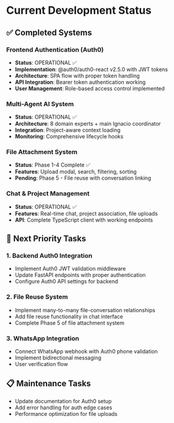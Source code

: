 # Current Development Status

## ✅ Completed Systems

### Frontend Authentication (Auth0)
- **Status**: OPERATIONAL ✅
- **Implementation**: @auth0/auth0-react v2.5.0 with JWT tokens
- **Architecture**: SPA flow with proper token handling
- **API Integration**: Bearer token authentication working
- **User Management**: Role-based access control implemented

### Multi-Agent AI System
- **Status**: OPERATIONAL ✅
- **Architecture**: 8 domain experts + main Ignacio coordinator
- **Integration**: Project-aware context loading
- **Monitoring**: Comprehensive lifecycle hooks

### File Attachment System
- **Status**: Phase 1-4 Complete ✅
- **Features**: Upload modal, search, filtering, sorting
- **Pending**: Phase 5 - File reuse with conversation linking

### Chat & Project Management
- **Status**: OPERATIONAL ✅
- **Features**: Real-time chat, project association, file uploads
- **API**: Complete TypeScript client with working endpoints

## 🔄 Next Priority Tasks

### 1. Backend Auth0 Integration
- Implement Auth0 JWT validation middleware
- Update FastAPI endpoints with proper authentication
- Configure Auth0 API settings for backend

### 2. File Reuse System
- Implement many-to-many file-conversation relationships
- Add file reuse functionality in chat interface
- Complete Phase 5 of file attachment system

### 3. WhatsApp Integration
- Connect WhatsApp webhook with Auth0 phone validation
- Implement bidirectional messaging
- User verification flow

## 📋 Maintenance Tasks
- Update documentation for Auth0 setup
- Add error handling for auth edge cases
- Performance optimization for file uploads